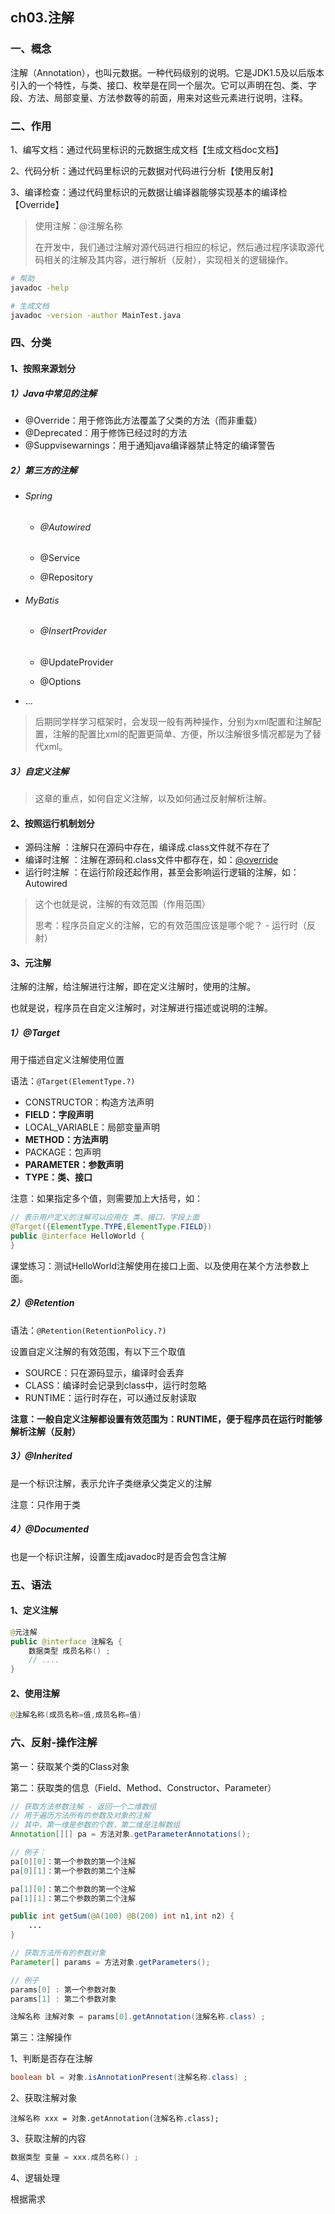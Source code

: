 ## ch03.注解

### 一、概念

注解（Annotation），也叫元数据。一种代码级别的说明。它是JDK1.5及以后版本引入的一个特性，与类、接口、枚举是在同一个层次。它可以声明在包、类、字段、方法、局部变量、方法参数等的前面，用来对这些元素进行说明，注释。



### 二、作用

1、编写文档：通过代码里标识的元数据生成文档【生成文档doc文档】

2、代码分析：通过代码里标识的元数据对代码进行分析【使用反射】

3、编译检查：通过代码里标识的元数据让编译器能够实现基本的编译检【Override】



>使用注解：@注解名称
>
>在开发中，我们通过注解对源代码进行相应的标记，然后通过程序读取源代码相关的注解及其内容，进行解析（反射），实现相关的逻辑操作。



```sh
# 帮助
javadoc -help

# 生成文档
javadoc -version -author MainTest.java
```



### 四、分类

#### 1、按照来源划分

##### 1）Java中常见的注解

- @Override：用于修饰此方法覆盖了父类的方法（而非重载）
- @Deprecated：用于修饰已经过时的方法
- @Suppvisewarnings：用于通知java编译器禁止特定的编译警告



##### 2）第三方的注解

- ###### Spring

  - ###### @Autowired

  - @Service

  - @Repository

- ###### MyBatis

  - ###### @InsertProvider

  - @UpdateProvider

  - @Options

- ...

>后期同学样学习框架时，会发现一般有两种操作，分别为xml配置和注解配置，注解的配置比xml的配置更简单、方便，所以注解很多情况都是为了替代xml。



##### 3）自定义注解

>这章的重点，如何自定义注解，以及如何通过反射解析注解。



#### 2、按照运行机制划分

- 源码注解	：注解只在源码中存在，编译成.class文件就不存在了
- 编译时注解 ：注解在源码和.class文件中都存在，如：[@override ](/override ) 
- 运行时注解 ：在运行阶段还起作用，甚至会影响运行逻辑的注解，如：Autowired

>这个也就是说，注解的有效范围（作用范围）
>
>思考：程序员自定义的注解，它的有效范围应该是哪个呢？ - 运行时（反射）



#### 3、元注解

注解的注解，给注解进行注解，即在定义注解时，使用的注解。

也就是说，程序员在自定义注解时，对注解进行描述或说明的注解。

##### 1）@Target

用于描述自定义注解使用位置

语法：`@Target(ElementType.?)`

- CONSTRUCTOR：构造方法声明
- **FIELD：字段声明**
- LOCAL_VARIABLE：局部变量声明
- **METHOD：方法声明**
- PACKAGE：包声明
- **PARAMETER：参数声明**
- **TYPE：类、接口**

注意：如果指定多个值，则需要加上大括号，如：

```java
// 表示用户定义的注解可以应用在 类、接口、字段上面 
@Target({ElementType.TYPE,ElementType.FIELD})
public @interface HelloWorld {
}
```

课堂练习：测试HelloWorld注解使用在接口上面、以及使用在某个方法参数上面。



##### 2）@Retention

语法：`@Retention(RetentionPolicy.?)`

设置自定义注解的有效范围，有以下三个取值

- SOURCE：只在源码显示，编译时会丢弃
- CLASS：编译时会记录到class中，运行时忽略
- RUNTIME：运行时存在，可以通过反射读取

**注意：一般自定义注解都设置有效范围为：RUNTIME，便于程序员在运行时能够解析注解（反射）**



##### 3）@Inherited

是一个标识注解，表示允许子类继承父类定义的注解

注意：只作用于类



##### 4）@Documented

也是一个标识注解，设置生成javadoc时是否会包含注解



### 五、语法

#### 1、定义注解

```java
@元注解
public @interface 注解名 {
  	数据类型 成员名称() ;
    // ....
}
```





#### 2、使用注解

```java
@注解名称(成员名称=值,成员名称=值)
```





### 六、反射-操作注解

第一：获取某个类的Class对象



第二：获取类的信息（Field、Method、Constructor、Parameter）

```java
// 获取方法参数注解 - 返回一个二维数组 
// 用于遍历方法所有的参数及对象的注解
// 其中，第一维是参数的个数，第二维是注解数组
Annotation[][] pa = 方法对象.getParameterAnnotations();

// 例子：
pa[0][0]：第一个参数的第一个注解
pa[0][1]：第一个参数的第二个注解

pa[1][0]：第二个参数的第一个注解
pa[1][1]：第二个参数的第二个注解

public int getSum(@A(100) @B(200) int n1,int n2) {
    ...
}

// 获取方法所有的参数对象
Parameter[] params = 方法对象.getParameters();

// 例子
params[0] : 第一个参数对象
params[1] : 第二个参数对象

注解名称 注解对象 = params[0].getAnnotation(注解名称.class) ;
```



第三：注解操作

1、判断是否存在注解

```java
boolean bl = 对象.isAnnotationPresent(注解名称.class) ;
```



2、获取注解对象

```
注解名称 xxx = 对象.getAnnotation(注解名称.class);
```



3、获取注解的内容

```java
数据类型 变量 = xxx.成员名称() ;
```



4、逻辑处理

根据需求

